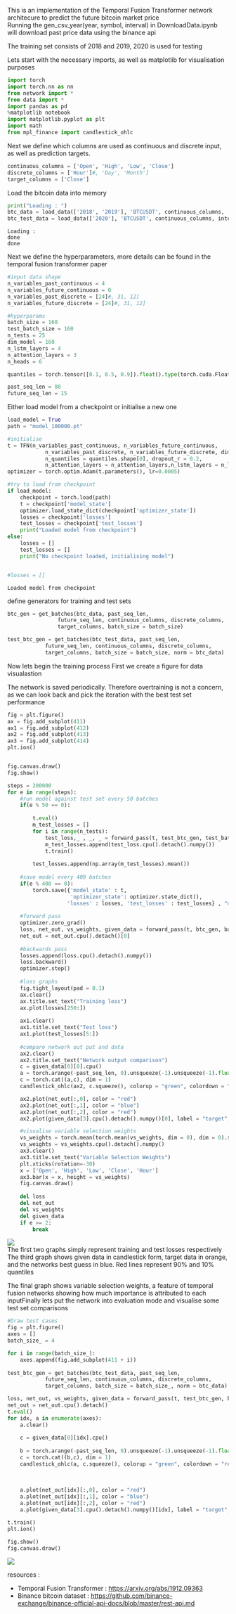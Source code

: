 This is an implementation of the Temporal Fusion Transformer network architecure to predict the future bitcoin market price  
Running the gen_csv_year(year, symbol, interval) in DownloadData.ipynb will download past price data using the binance api

The training set consists of 2018 and 2019, 2020 is used for testing

Lets start with the necessary imports, as well as matplotlib for visualisation purposes

```python
import torch
import torch.nn as nn
from network import *
from data import *
import pandas as pd
%matplotlib notebook
import matplotlib.pyplot as plt
import math
from mpl_finance import candlestick_ohlc

```
    
Next we define which columns are used as continuous and discrete input, as well as prediction targets.


```python
continuous_columns = ['Open', 'High', 'Low', 'Close']
discrete_columns = ['Hour']#, 'Day', 'Month']
target_columns = ['Close']

```
Load the bitcoin data into memory

```python
print("Loading : ")
btc_data = load_data(['2018', '2019'], 'BTCUSDT', continuous_columns, '5m')
btc_test_data = load_data(['2020'], 'BTCUSDT', continuous_columns, interval = '5m')
```

    Loading : 
    done
    done
    
Next we define the hyperparameters, more details can be found in the temporal fusion transformer paper

```python
#input data shape
n_variables_past_continuous = 4
n_variables_future_continuous = 0
n_variables_past_discrete = [24]#, 31, 12]
n_variables_future_discrete = [24]#, 31, 12]

#hyperparams
batch_size = 160
test_batch_size = 160
n_tests = 25
dim_model = 160
n_lstm_layers = 4
n_attention_layers = 3
n_heads = 6

quantiles = torch.tensor([0.1, 0.5, 0.9]).float().type(torch.cuda.FloatTensor)

past_seq_len = 80
future_seq_len = 15
```
Either load model from a checkpoint or initialise a new one

```python
load_model = True
path = "model_100000.pt"

#initialise
t = TFN(n_variables_past_continuous, n_variables_future_continuous, 
            n_variables_past_discrete, n_variables_future_discrete, dim_model,
            n_quantiles = quantiles.shape[0], dropout_r = 0.2,
            n_attention_layers = n_attention_layers,n_lstm_layers = n_lstm_layers, n_heads = n_heads).cuda()
optimizer = torch.optim.Adam(t.parameters(), lr=0.0005)

#try to load from checkpoint
if load_model:
    checkpoint = torch.load(path)
    t = checkpoint['model_state']
    optimizer.load_state_dict(checkpoint['optimizer_state'])
    losses = checkpoint['losses']
    test_losses = checkpoint['test_losses']
    print("Loaded model from checkpoint")
else:    
    losses = []
    test_losses = []
    print("No checkpoint loaded, initialising model")


#losses = []
```

    Loaded model from checkpoint
    
define generators for training and test sets

```python
btc_gen = get_batches(btc_data, past_seq_len, 
                future_seq_len, continuous_columns, discrete_columns, 
                target_columns, batch_size = batch_size)

test_btc_gen = get_batches(btc_test_data, past_seq_len, 
            future_seq_len, continuous_columns, discrete_columns, 
            target_columns, batch_size = batch_size, norm = btc_data)
```
Now lets begin the training process
First we create a figure for data visualastion 

The network is saved periodically. Therefore overtraining is not a concern, as we can look back and pick the iteration with the best test set performance

```python
fig = plt.figure()
ax = fig.add_subplot(411)
ax1 = fig.add_subplot(412)
ax2 = fig.add_subplot(413)
ax3 = fig.add_subplot(414)
plt.ion()


fig.canvas.draw()
fig.show()

steps = 200000
for e in range(steps):
    #run model against test set every 50 batches
    if(e % 50 == 0):
        
        t.eval()
        m_test_losses = []
        for i in range(n_tests):
            test_loss,_ , _, _ = forward_pass(t, test_btc_gen, test_batch_size, quantiles)
            m_test_losses.append(test_loss.cpu().detach().numpy())
            t.train()
        
        test_losses.append(np.array(m_test_losses).mean())
        
    #save model every 400 batches
    if(e % 400 == 0):
        torch.save({'model_state' : t,
                    'optimizer_state': optimizer.state_dict(),
                   'losses' : losses, 'test_losses' : test_losses} , "model_{}.pt".format(len(losses)))
        
    #forward pass
    optimizer.zero_grad()
    loss, net_out, vs_weights, given_data = forward_pass(t, btc_gen, batch_size, quantiles)
    net_out = net_out.cpu().detach()[0]
    
    #backwards pass
    losses.append(loss.cpu().detach().numpy())
    loss.backward()
    optimizer.step()
    
    #loss graphs
    fig.tight_layout(pad = 0.1)
    ax.clear()
    ax.title.set_text("Training loss")
    ax.plot(losses[250:])
    
    ax1.clear()
    ax1.title.set_text("Test loss")
    ax1.plot(test_losses[5:]) 
    
    #compare network out put and data
    ax2.clear()
    ax2.title.set_text("Network output comparison")
    c = given_data[0][0].cpu()
    a = torch.arange(-past_seq_len, 0).unsqueeze(-1).unsqueeze(-1).float()
    c = torch.cat((a,c), dim = 1)
    candlestick_ohlc(ax2, c.squeeze(), colorup = "green", colordown = "red")

    ax2.plot(net_out[:,0], color = "red")
    ax2.plot(net_out[:,1], color = "blue")
    ax2.plot(net_out[:,2], color = "red")
    ax2.plot(given_data[3].cpu().detach().numpy()[0], label = "target", color = "orange")

    #visualise variable selection weights
    vs_weights = torch.mean(torch.mean(vs_weights, dim = 0), dim = 0).squeeze()
    vs_weights = vs_weights.cpu().detach().numpy()
    ax3.clear()
    ax3.title.set_text("Variable Selection Weights")
    plt.xticks(rotation=-30)
    x = ['Open', 'High', 'Low', 'Close', 'Hour']
    ax3.bar(x = x, height = vs_weights)
    fig.canvas.draw()
    
    del loss
    del net_out
    del vs_weights
    del given_data
    if e >= 2:
        break
```



![](https://github.com/LiamMaclean216/Temporal-Fusion-Transformer/blob/master/doc/training.png)  
The first two graphs simply represent training and test losses respectively  
The third graph shows given data in candlestick form, target data in orange, and the networks best guess in blue. Red lines represent 90% and 10% quantiles  

The final graph shows variable selection weights, a feature of temporal fusion networks showing how much importance is attributed to each inputFinally lets put the network into   evaluation mode and visualise some test set comparisons  

```python
#Draw test cases
fig = plt.figure()
axes = []
batch_size_ = 4

for i in range(batch_size_):
    axes.append(fig.add_subplot(411 + i))
    
test_btc_gen = get_batches(btc_test_data, past_seq_len, 
            future_seq_len, continuous_columns, discrete_columns, 
            target_columns, batch_size = batch_size_, norm = btc_data)

loss, net_out, vs_weights, given_data = forward_pass(t, test_btc_gen, batch_size_, quantiles)
net_out = net_out.cpu().detach()
t.eval()
for idx, a in enumerate(axes):
    a.clear()
    
    c = given_data[0][idx].cpu()
    
    b = torch.arange(-past_seq_len, 0).unsqueeze(-1).unsqueeze(-1).float()
    c = torch.cat((b,c), dim = 1)
    candlestick_ohlc(a, c.squeeze(), colorup = "green", colordown = "red")
    
    
    
    a.plot(net_out[idx][:,0], color = "red")
    a.plot(net_out[idx][:,1], color = "blue")
    a.plot(net_out[idx][:,2], color = "red")
    a.plot(given_data[3].cpu().detach().numpy()[idx], label = "target", color = "orange")

t.train()    
plt.ion()

fig.show()
fig.canvas.draw()
```


![](https://github.com/LiamMaclean216/Temporal-Fusion-Transformer/blob/master/doc/test_compare.png)


resources :
 - Temporal Fusion Transformer : https://arxiv.org/abs/1912.09363
 - Binance bitcoin dataset : https://github.com/binance-exchange/binance-official-api-docs/blob/master/rest-api.md
    
